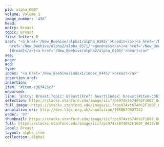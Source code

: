 ```yaml
---
pid: alpha_0097
volume: Volume 1
image_number: '438'
head: 
entry: Breast
topic: Breast
first_letter: B
xref: "<a href='/New_Beehive/alpha1/alpha_0193/'>Credit</a>|<a href='/New_Beehive/alpha3/alpha_0526/'>Lending</a>|<a
  href='/New_Beehive/alpha2/alpha_0371/'>goodness</a>|<a href='/New_Beehive/toc_vol2/toc2_377/'>2115
  [Bread]</a>|<a href='/New_Beehive/alpha2/alpha_0404/'>heart</a>"
see: 
page: 
add: 
type: 
index: "<a href='/New_Beehive/index1/index_0445/'>breast</a>"
insertion_xref: 
insertion: 
item: "#item-c36f426c7"
unparsed: 
line: 'Entry: Breast|Topic: Breast|Xref: heart|Index: breast|#item-c36f426c7'
selection: https://stacks.stanford.edu/image/iiif/ps974xt6740%2F1607_0437/881,1065,2914,416/full/0/default.jpg
full_image: https://stacks.stanford.edu/image/iiif/ps974xt6740%2F1607_0437/full/full/0/default.jpg
annotation_uri: http://dev.llgc.org.uk/annotation/1558629037742
order: '97'
thumbnail: https://stacks.stanford.edu/image/iiif/ps974xt6740%2F1607_0437/881,1065,600,180/250,/0/default.jpg
full: https://stacks.stanford.edu/image/iiif/ps974xt6740%2F1607_0437/881,1065,2914,416/full/0/default.jpg
label: Breast
layout: alpha_item
collection: alpha1
---
```

